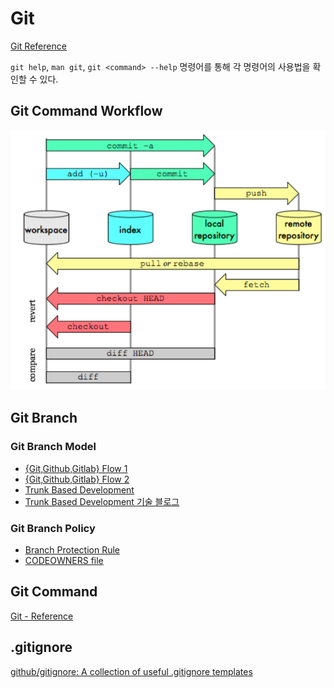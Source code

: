 # Git

[Git Reference](https://git-scm.com/docs)

`git help`, `man git`, `git <command> --help` 명령어를 통해 각 명령어의 사용법을 확인할 수 있다.

## Git Command Workflow

![](../img/GitWorkflow.png)

## Git Branch

### Git Branch Model
- [{Git,Github,Gitlab} Flow 1](https://ujuc.github.io/2015/12/16/git-flow-github-flow-gitlab-flow/)
- [{Git,Github,Gitlab} Flow 2](https://wiki.yowu.dev/ko/dev/Git/about-git-github-gitlab-flow)
- [Trunk Based Development](https://trunkbaseddevelopment.com)
- [Trunk Based Development 기술 블로그](https://tech.mfort.co.kr/blog/2022-08-05-trunk-based-development/)

### Git Branch Policy
- [Branch Protection Rule](https://docs.github.com/ko/repositories/configuring-branches-and-merges-in-your-repository/managing-protected-branches/managing-a-branch-protection-rule)
- [CODEOWNERS file](https://docs.github.com/ko/repositories/managing-your-repositorys-settings-and-features/customizing-your-repository/about-code-owners)

## Git Command

[Git - Reference](https://git-scm.com/docs)

## .gitignore
[github/gitignore: A collection of useful .gitignore templates](https://github.com/github/gitignore)
